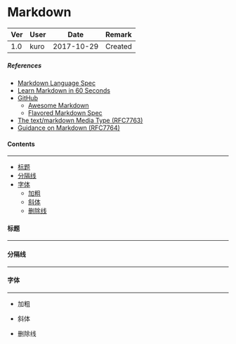 # Markdown 

|Ver|User|Date|Remark
|:-|-|-|:-
|1.0|kuro|2017-10-29|Created

##### *References*

* [Markdown Language Spec](http://blog.leanote.com/post/freewalk/Markdown-%E8%AF%AD%E6%B3%95%E6%89%8B%E5%86%8C)
* [Learn Markdown in 60 Seconds](http://commonmark.org/help/)
* [GitHub](https://github.com)
  * [Awesome Markdown](https://github.com/BubuAnabelas/awesome-markdown)
  * [Flavored Markdown Spec](https://github.github.com/gfm/)
* [The text/markdown Media Type (RFC7763)](https://tools.ietf.org/html/rfc7763)
* [Guidance on Markdown (RFC7764)](https://tools.ietf.org/html/rfc7764)

#### Contents

---

* [标题](#title)
* [分隔线](#separate_line)
* [字体](#font)
  * [加粗](#bold_font)
  * [斜体](#italic_font)
  * [删除线](#remove_line)

#### <span id="title">标题</span>

---

#### <span id="separate_line">分隔线</span>

---

#### <span id="font">字体</span>

---

* <span id="bold_font">加粗</span>

* <span id="italic_font">斜体</span>

* <span id="remove_line">删除线</span>
